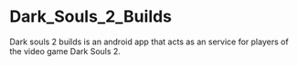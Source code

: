 # Dark_Souls_2_Builds

Dark souls 2 builds is an android app that acts as an service for players of the video game Dark Souls 2.
